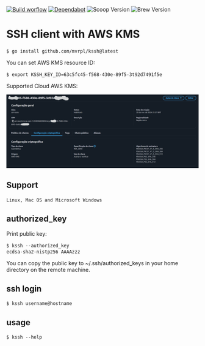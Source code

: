 [![Build worflow](https://github.com/mvrpl/main/actions/workflows/Release%40KSSH.yaml/badge.svg?branch=main)](https://github.com/mvrpl/kssh/actions/workflows/Release%40KSSH.yaml)
[![Dependabot](https://badgen.net/badge/Dependabot/enabled/green?icon=dependabot)](https://dependabot.com/)
![Scoop Version](https://img.shields.io/badge/dynamic/json?url=https%3A%2F%2Fraw.githubusercontent.com%2Fmvrpl%2Fwindows-apps%2Frefs%2Fheads%2Fmain%2Fkssh.json&query=%24.version&style=flat&label=Scoop%20Version&link=https%3A%2F%2Fgithub.com%2Fmvrpl%2Fwindows-apps%2Fblob%2Fmain%2Fkssh.json)
![Brew Version](https://img.shields.io/badge/dynamic/json?url=https%3A%2F%2Fraw.githubusercontent.com%2Fmvrpl%2Funix-apps%2Frefs%2Fheads%2Fmain%2Fversions.json&query=%24.kssh&style=flat&label=Brew%20Version&color=%23DFC57B&link=https%3A%2F%2Fgithub.com%2Fmvrpl%2Funix-apps%2Fblob%2Fmain%2Fkssh.rb)


# SSH client with AWS KMS

    $ go install github.com/mvrpl/kssh@latest

You can set AWS KMS resource ID:

    $ export KSSH_KEY_ID=63c5fc45-f568-430e-89f5-3t92d7491f5e

Supported Cloud AWS KMS:

![AWS KMS Key](aws_kms_key.png)

## Support

    Linux, Mac OS and Microsoft Windows

## authorized_key

Print public key:

    $ kssh --authorized_key
    ecdsa-sha2-nistp256 AAAAzzz

You can copy the public key to ~/.ssh/authorized_keys in your home directory on the remote machine.

## ssh login

    $ kssh username@hostname

## usage

    $ kssh --help
